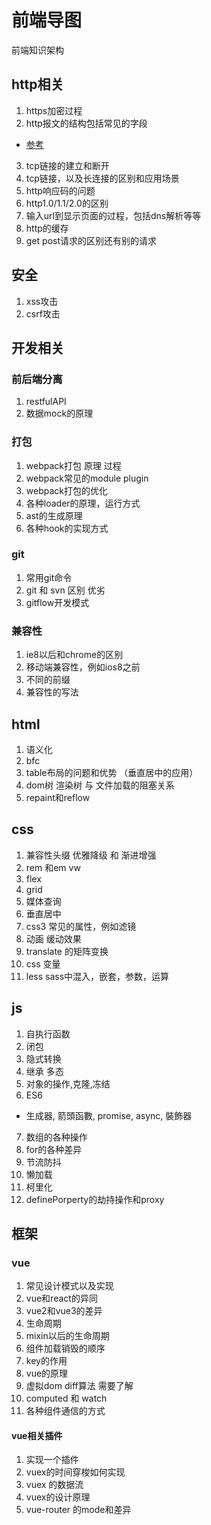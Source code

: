 <!--
Created: Tue Apr 07 2020 12:01:43 GMT+0800 (China Standard Time)
Modified: Tue Apr 07 2020 12:02:13 GMT+0800 (China Standard Time)
-->

# 前端导图

前端知识架构

## http相关

01. https加密过程
02. http报文的结构包括常见的字段
  + [参考](https://juejin.im/post/5afad7f16fb9a07abf72ac30)
03. tcp链接的建立和断开
04. tcp链接，以及长连接的区别和应用场景
05. http响应码的问题
06. http1.0/1.1/2.0的区别
07. 输入url到显示页面的过程，包括dns解析等等
08. http的缓存
09. get post请求的区别还有别的请求

## 安全

01. xss攻击
02. csrf攻击

## 开发相关

### 前后端分离

01. restfulAPI
02. 数据mock的原理  

### 打包

01. webpack打包 原理 过程
02. webpack常见的module plugin
03. webpack打包的优化
04. 各种loader的原理，运行方式
05. ast的生成原理
07. 各种hook的实现方式

### git

01. 常用git命令
02. git 和 svn 区别 优劣
03. gitflow开发模式

### 兼容性

01. ie8以后和chrome的区别
02. 移动端兼容性，例如ios8之前
03. 不同的前缀
04. 兼容性的写法

## html

01. 语义化
02. bfc
03. table布局的问题和优势 （垂直居中的应用）
04. dom树 渲染树 与 文件加载的阻塞关系
05. repaint和reflow

## css

01. 兼容性头缀 优雅降级 和 渐进增强
02. rem 和em vw
03. flex
04. grid
05. 媒体查询
06. 垂直居中
07. css3 常见的属性，例如滤镜
08. 动画 缓动效果
09. translate 的矩阵变换
10. css 变量
11. less sass中混入，嵌套，参数，运算

## js

01. 自执行函数
02. 闭包
03. 隐式转换
04. 继承 多态
05. 对象的操作,克隆,冻结
06. ES6 
  + 生成器, 箭頭函數, promise, async, 裝飾器
07. 数组的各种操作
08. for的各种差异
09. 节流防抖
10. 懒加载
11. 柯里化
12. definePorperty的劫持操作和proxy

## 框架

### vue

01. 常见设计模式以及实现
02. vue和react的异同
03. vue2和vue3的差异
04. 生命周期
05. mixin以后的生命周期
06. 组件加载销毁的顺序
07. key的作用
08. vue的原理
09. 虚拟dom diff算法 需要了解
10. computed 和 watch
11. 各种组件通信的方式

#### vue相关插件

01. 实现一个插件
02. vuex的时间穿梭如何实现
03. vuex 的数据流 
04. vuex的设计原理
05. vue-router 的mode和差异